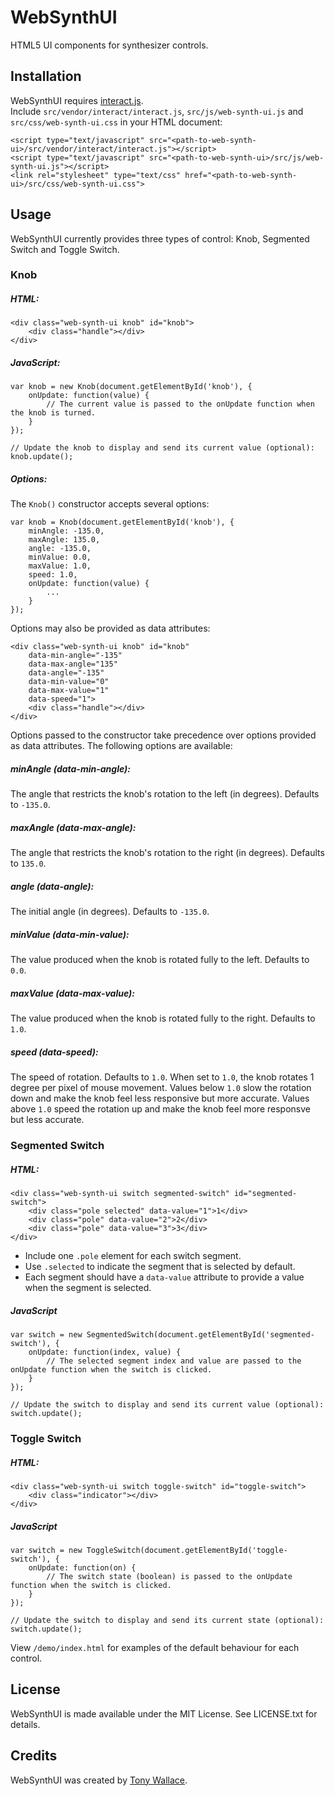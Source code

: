 # WebSynthUI
HTML5 UI components for synthesizer controls.  

## Installation

WebSynthUI requires [interact.js](http://interactjs.io).  
Include `src/vendor/interact/interact.js`, `src/js/web-synth-ui.js` and `src/css/web-synth-ui.css` in your HTML document:  

	<script type="text/javascript" src="<path-to-web-synth-ui>/src/vendor/interact/interact.js"></script>
	<script type="text/javascript" src="<path-to-web-synth-ui>/src/js/web-synth-ui.js"></script>
	<link rel="stylesheet" type="text/css" href="<path-to-web-synth-ui>/src/css/web-synth-ui.css">

## Usage

WebSynthUI currently provides three types of control: Knob, Segmented Switch and Toggle Switch.  

### Knob

##### HTML:

	<div class="web-synth-ui knob" id="knob">
		<div class="handle"></div>
	</div>

##### JavaScript:

	var knob = new Knob(document.getElementById('knob'), {
		onUpdate: function(value) {
			// The current value is passed to the onUpdate function when the knob is turned.
		}
	});

	// Update the knob to display and send its current value (optional):
	knob.update();

##### Options:

The `Knob()` constructor accepts several options:

	var knob = Knob(document.getElementById('knob'), {
		minAngle: -135.0,
		maxAngle: 135.0,
		angle: -135.0,
		minValue: 0.0,
		maxValue: 1.0,
		speed: 1.0,
		onUpdate: function(value) {
			...
		}
	});

Options may also be provided as data attributes:

	<div class="web-synth-ui knob" id="knob" 
		data-min-angle="-135" 
		data-max-angle="135" 
		data-angle="-135" 
		data-min-value="0" 
		data-max-value="1" 
		data-speed="1">
		<div class="handle"></div>
	</div>

Options passed to the constructor take precedence over options provided as data attributes. The following options are available:  

##### minAngle (data-min-angle): 
The angle that restricts the knob's rotation to the left (in degrees). Defaults to `-135.0`.  

##### maxAngle (data-max-angle): 
The angle that restricts the knob's rotation to the right (in degrees). Defaults to `135.0`.  

##### angle (data-angle): 
The initial angle (in degrees). Defaults to `-135.0`.  

##### minValue (data-min-value): 
The value produced when the knob is rotated fully to the left. Defaults to `0.0`.  

##### maxValue (data-max-value): 
The value produced when the knob is rotated fully to the right. Defaults to `1.0`.  

##### speed (data-speed): 
The speed of rotation. Defaults to `1.0`. When set to `1.0`, the knob rotates 1 degree per pixel of mouse movement. Values below `1.0` slow the rotation down and make the knob feel less responsive but more accurate. Values above `1.0` speed the rotation up and make the knob feel more responsve but less accurate.  

### Segmented Switch

##### HTML:

	<div class="web-synth-ui switch segmented-switch" id="segmented-switch">
		<div class="pole selected" data-value="1">1</div>
		<div class="pole" data-value="2">2</div>
		<div class="pole" data-value="3">3</div>
	</div>

* Include one `.pole` element for each switch segment. 
* Use `.selected` to indicate the segment that is selected by default. 
* Each segment should have a `data-value` attribute to provide a value when the segment is selected.

##### JavaScript

	var switch = new SegmentedSwitch(document.getElementById('segmented-switch'), {
		onUpdate: function(index, value) {
			// The selected segment index and value are passed to the onUpdate function when the switch is clicked.
		}
	});

	// Update the switch to display and send its current value (optional):
	switch.update();

### Toggle Switch

##### HTML:

	<div class="web-synth-ui switch toggle-switch" id="toggle-switch">
		<div class="indicator"></div>
	</div>

##### JavaScript

	var switch = new ToggleSwitch(document.getElementById('toggle-switch'), {
		onUpdate: function(on) {
			// The switch state (boolean) is passed to the onUpdate function when the switch is clicked.
		}
	});

	// Update the switch to display and send its current state (optional):
	switch.update();

View `/demo/index.html` for examples of the default behaviour for each control.  

## License
WebSynthUI is made available under the MIT License. See LICENSE.txt for details.  

## Credits
WebSynthUI was created by [Tony Wallace](http://tonywallace.ca).  
